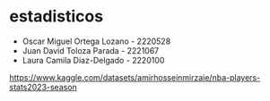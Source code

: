 # estadisticos

* Oscar Miguel Ortega Lozano - 2220528
* Juan David Toloza Parada - 2221067
* Laura Camila Diaz-Delgado - 2220100

https://www.kaggle.com/datasets/amirhosseinmirzaie/nba-players-stats2023-season
